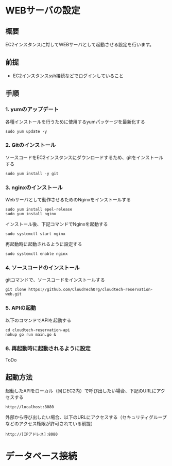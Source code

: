 # WEBサーバの設定
## 概要
EC2インスタンスに対してWEBサーバとして起動させる設定を行います。

## 前提
- EC2インスタンスssh接続などでログインしていること

## 手順

### 1. yumのアップデート
各種インストールを行うために使用するyumパッケージを最新化する
```shell
sudo yum update -y
```

### 2. Gitのインストール
ソースコードをEC2インスタンスにダウンロードするため、gitをインストールする
```shell
sudo yum install -y git
```

### 3. nginxのインストール
Webサーバとして動作させるためのNginxをインストールする
```shell
sudo yum install epel-release
sudo yum install nginx
```

インストール後、下記コマンドでNginxを起動する
```shell
sudo systemctl start nginx
```

再起動時に起動されるように設定する
```
sudo systemctl enable nginx
```

### 4. ソースコードのインストール
gitコマンドで、ソースコードをインストールする
```shell
git clone https://github.com/CloudTechOrg/cloudtech-reservation-web.git
```

### 5. APIの起動
以下のコマンドでAPIを起動する

```shell
cd cloudtech-reservation-api
nohup go run main.go &
```

### 6. 再起動時に起動されるように設定

ToDo

## 起動方法
起動したAPIをローカル（同じEC2内）で呼び出したい場合、下記のURLにアクセスする

```
http://localhost:8080
```

外部から呼び出したい場合、以下のURLにアクセスする（セキュリティグループなどのアクセス権限が許可されている前提）

```
http://[IPアドレス]:8080
```

# データベース接続
